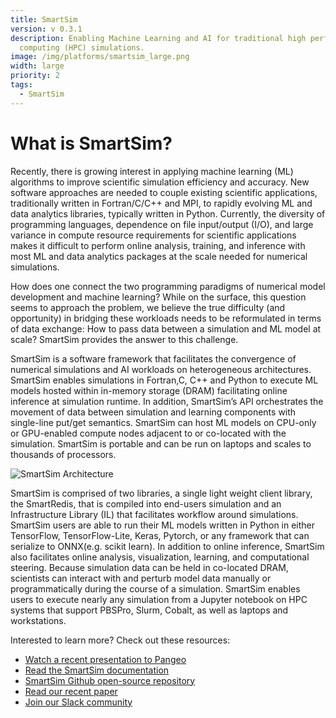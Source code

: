 ```yaml
---
title: SmartSim
version: v 0.3.1
description: Enabling Machine Learning and AI for traditional high performance
  computing (HPC) simulations.
image: /img/platforms/smartsim_large.png
width: large
priority: 2
tags:
  - SmartSim
---
```

# What is SmartSim?

Recently, there is growing interest in applying machine learning (ML) algorithms to improve scientific simulation efficiency and accuracy. New software approaches are needed to couple existing scientific applications, traditionally written in Fortran/C/C++ and MPI, to rapidly evolving ML and data analytics libraries, typically written in Python. Currently, the diversity of programming languages, dependence on file input/output (I/O), and large variance in compute resource requirements for scientific applications makes it difficult to perform online analysis, training, and inference with most ML and data analytics packages at the scale needed for numerical simulations.

How does one connect the two programming paradigms of numerical model development and machine learning? While on the surface, this question seems to approach the problem, we believe the true difficulty (and opportunity) in bridging these workloads needs to be reformulated in terms of data exchange: How to pass data between a simulation and ML model at scale? SmartSim provides the answer to this challenge.

SmartSim is a software framework that facilitates the convergence of numerical simulations and AI workloads on heterogeneous architectures. SmartSim enables simulations in Fortran,C, C++ and Python to execute ML models hosted within in-memory storage (DRAM) facilitating online inference at simulation runtime. In addition, SmartSim’s API orchestrates the movement of data between simulation and learning components with single-line put/get semantics. SmartSim can host ML models on CPU-only or GPU-enabled compute nodes adjacent to or co-located with the simulation. SmartSim is portable and can be run on laptops and scales to thousands of processors.

![](/img/smartsim-architecture.png "SmartSim Architecture")

SmartSim is comprised of two libraries, a single light weight client library, the SmartRedis, that is compiled into end-users simulation and an Infrastructure Library (IL) that facilitates workflow around simulations. SmartSim users are able to run their ML models written in Python in either TensorFlow, TensorFlow-Lite, Keras, Pytorch, or any framework that can serialize to ONNX(e.g. scikit learn). In addition to online inference, SmartSim also facilitates online analysis, visualization, learning, and computational steering. Because simulation data can be held in co-located DRAM, scientists can interact with and perturb model data manually or programmatically during the course of a simulation. SmartSim enables users to execute nearly any simulation from a Jupyter notebook on HPC systems that support PBSPro, Slurm, Cobalt, as well as laptops and workstations.

Interested to learn more? Check out these resources:

* [Watch a recent presentation to Pangeo](https://www.youtube.com/watch?v=JsSgq-fq44w)
* [Read the SmartSim documentation](https://www.craylabs.org/docs/overview.html)
* [SmartSim Github open-source repository](https://github.com/CrayLabs/SmartSim)
* [Read our recent paper](https://arxiv.org/abs/2104.09355)
* [Join our Slack community](https://join.slack.com/t/craylabs/shared_invite/zt-nw3ag5z5-5PS4tIXBfufu1bIvvr71UA)